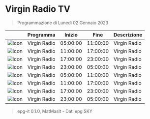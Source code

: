 # Virgin Radio TV
> Programmazione di Lunedì 02 Gennaio 2023

||Programma|Inizio|Fine|Descrizione|
|---|---|---|---|---|
|![Icon](https://guidatv.sky.it/uuid/Musica_Cover_Ein_MY0UX.png)|Virgin Radio|05:00:00|11:00:00|Virgin Radio
|![Icon](https://guidatv.sky.it/uuid/Musica_Cover_Ein_MY0UX.png)|Virgin Radio|11:00:00|17:00:00|Virgin Radio
|![Icon](https://guidatv.sky.it/uuid/Musica_Cover_Ein_MY0UX.png)|Virgin Radio|17:00:00|23:00:00|Virgin Radio
|![Icon](https://guidatv.sky.it/uuid/Musica_Cover_Ein_MY0UX.png)|Virgin Radio|23:00:00|05:00:00|Virgin Radio
|![Icon](https://guidatv.sky.it/uuid/Musica_Cover_Ein_MY0UX.png)|Virgin Radio|05:00:00|11:00:00|Virgin Radio
|![Icon](https://guidatv.sky.it/uuid/Musica_Cover_Ein_MY0UX.png)|Virgin Radio|11:00:00|17:00:00|Virgin Radio
|![Icon](https://guidatv.sky.it/uuid/Musica_Cover_Ein_MY0UX.png)|Virgin Radio|17:00:00|23:00:00|Virgin Radio
|![Icon](https://guidatv.sky.it/uuid/Musica_Cover_Ein_MY0UX.png)|Virgin Radio|23:00:00|05:00:00|Virgin Radio



 > epg-it 0.1.0, MatMasIt - Dati epg SKY